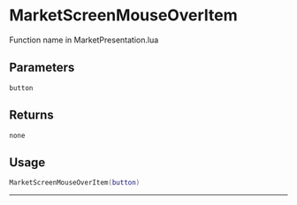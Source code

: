 # MarketScreenMouseOverItem
Function name in MarketPresentation.lua
## Parameters
`button`
## Returns
`none`
## Usage
```lua
MarketScreenMouseOverItem(button)
```
---
